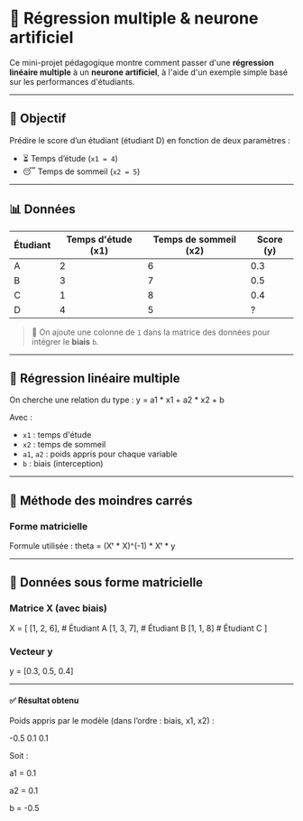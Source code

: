 # 📘 Régression multiple & neurone artificiel

Ce mini-projet pédagogique montre comment passer d'une **régression linéaire multiple** à un **neurone artificiel**, à l'aide d'un exemple simple basé sur les performances d'étudiants.

---

## 🎯 Objectif

Prédire le score d’un étudiant (étudiant D) en fonction de deux paramètres :

- ⏳ Temps d’étude (`x1 = 4`)
- 😴 Temps de sommeil (`x2 = 5`)

---

## 📊 Données

| Étudiant | Temps d'étude (x1) | Temps de sommeil (x2) | Score (y) |
|----------|--------------------|------------------------|-----------|
| A        | 2                  | 6                      | 0.3       |
| B        | 3                  | 7                      | 0.5       |
| C        | 1                  | 8                      | 0.4       |
| D        | 4                  | 5                      | ?         |

> 🔎 On ajoute une colonne de `1` dans la matrice des données pour intégrer le **biais** `b`.

---

## 🧮 Régression linéaire multiple

On cherche une relation du type :
y = a1 * x1 + a2 * x2 + b

Avec :

- `x1` : temps d'étude  
- `x2` : temps de sommeil  
- `a1`, `a2` : poids appris pour chaque variable  
- `b` : biais (interception)

---

## 📐 Méthode des moindres carrés

### Forme matricielle

Formule utilisée :
theta = (Xᵗ * X)^(-1) * Xᵗ * y


---

## 🔢 Données sous forme matricielle
### Matrice X (avec biais)

X = [
[1, 2, 6], # Étudiant A
[1, 3, 7], # Étudiant B
[1, 1, 8] # Étudiant C
]


### Vecteur y
y = [0.3, 0.5, 0.4]


---

#### ✅ Résultat obtenu
Poids appris par le modèle (dans l’ordre : biais, x1, x2) :

-0.5 0.1 0.1

Soit :

a1 = 0.1

a2 = 0.1

b = -0.5























